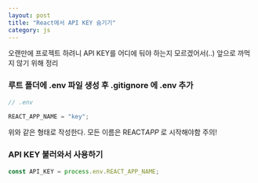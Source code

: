 ```yaml
---
layout: post
title: "React에서 API KEY 숨기기"
category: js
---
```


오랜만에 프로젝트 하려니 API KEY를 어디에 둬야 하는지 모르겠어서(..) 앞으로 까먹지 않기 위해 정리

### 루트 폴더에 .env 파일 생성 후 .gitignore 에 .env 추가

```js
// .env

REACT_APP_NAME = "key";
```

위와 같은 형태로 작성한다. 모든 이름은 REACT*APP* 로 시작해야함 주의!

### API KEY 불러와서 사용하기

```js
const API_KEY = process.env.REACT_APP_NAME;
```
